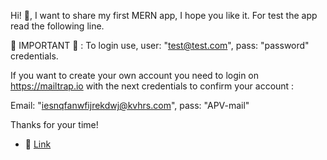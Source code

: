 Hi! :wave:, I want to share my first MERN app, I hope you like it. For test the app read the following line.

:rotating_light: IMPORTANT :rotating_light: : To login use, user: "test@test.com", pass: "password" credentials. 

If you want to create your own account you need to login on https://mailtrap.io with the next credentials to confirm your account : 

Email: "iesnqfanwfijrekdwj@kvhrs.com", pass: "APV-mail"

Thanks for your time!
              


- :pushpin: [Link](https://taupe-entremet-1d63aa.netlify.app)
